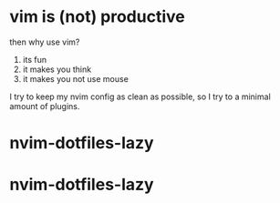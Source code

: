 # vim is (not) productive

then why use vim?

1. its fun
2. it makes you think
3. it makes you not use mouse


I try to keep my nvim config as clean as possible, so I try to a minimal amount of plugins. 
# nvim-dotfiles-lazy
# nvim-dotfiles-lazy
